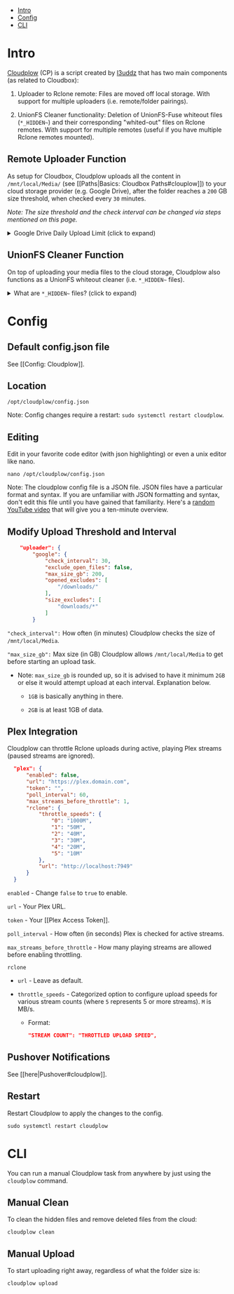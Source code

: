 <!-- TOC depthFrom:1 depthTo:2 withLinks:1 updateOnSave:1 orderedList:0 -->

- [Intro](#intro)
- [Config](#config)
- [CLI](#cli)


<!-- /TOC -->


# Intro

[Cloudplow](https://github.com/l3uddz/cloudplow) (CP) is a script created by [l3uddz](https://github.com/l3uddz) that has two main components (as related to Cloudbox): 

  1. Uploader to Rclone remote: Files are moved off local storage. With support for multiple uploaders (i.e. remote/folder pairings).

  2. UnionFS Cleaner functionality: Deletion of UnionFS-Fuse whiteout files (`*_HIDDEN~`) and their corresponding "whited-out" files on Rclone remotes. With support for multiple remotes (useful if you have multiple Rclone remotes mounted).

## Remote Uploader Function

As setup for Cloudbox, Cloudplow uploads all the content in `/mnt/local/Media/` (see [[Paths|Basics: Cloudbox Paths#clouplow]]) to your cloud storage provider (e.g. Google Drive), after the folder reaches a `200` GB size threshold, when checked every `30` minutes.

_Note: The size threshold and the check interval can be changed via steps mentioned on this page._


<details>
<summary>Google Drive Daily Upload Limit (click to expand)</summary><br />

Recently, Google Drive has a max upload limit of about 750GB per day. When this limit is reached, Google Drive will put you in a 24 hour soft ban. When Cloudplow detects this (with the phrase `Failed to copy: googleapi: Error 403: User rate limit exceeded`), uploading will be suspended for 25 hours (i.e. a 25 hour ban sleep), and upon waking up, it will resume its checking and uploading tasks. This feature is enabled by default. This method is better than running Rclone task with a bwlimit, becasuse you can just upload in bursts when the uploading resumes.

_Note: The keywords or phrases that are used to monitor the ban, and the duration of the sleep time, can be changed at any time by editing the `config.json` file._

</details>



## UnionFS Cleaner Function

On top of uploading your media files to the cloud storage, Cloudplow also functions as a UnionFS whiteout cleaner (i.e. `*_HIDDEN~` files).

<details>
<summary>What are <code>*_HIDDEN~</code> files? (click to expand)</summary><br />

When Sonarr & Radarr upgrade your media files, they attempt delete the previous ones. When that data is still on the local server, it is deleted immediately, but when it has been moved to the cloud storage provider, for example Google Drive, it is unable to do so because the Google Drive mount is set as read-only (via Plexdrive or Rclone VFS). 

Instead, UnionFS will create a whiteout file (a blank file in the format of `filename.ext_HIDDEN~`), at `/mnt/local/.unionfs-fuse/` and that will make the file invisible to whatever tries to access it via the UnionFS mount (.e.g. `/mnt/unionfs/`) and, therefore, Sonarr & Radarr will consider the file deleted, however, the media file will still exist on the cloud. 

To resolve this, on the next upload task (i.e. when size threshold is reached on the next interval check), Cloudplow will scan for the whiteout file(s), remove the corresponding media file from the cloud storage, then remove the whiteout file (since it isn't needed anymore), and as a result, keep your content free of duplicates. 
</details>







# Config

## Default config.json file

See [[Config: Cloudplow]].


## Location

```
/opt/cloudplow/config.json
```

Note: Config changes require a restart: `sudo systemctl restart cloudplow`.

## Editing

Edit in your favorite code editor  (with json highlighting) or even a unix editor like nano. 

```
nano /opt/cloudplow/config.json
```

Note: The cloudplow config file is a JSON file.  JSON files have a particular format and syntax.  If you are unfamiliar with JSON formatting and syntax, don't edit this file until you have gained that familiarity.  Here's a [random YouTube video](https://www.youtube.com/watch?v=GpOO5iKzOmY) that will give you a ten-minute overview.

## Modify Upload Threshold and Interval

```json
    "uploader": {
        "google": {
            "check_interval": 30,
            "exclude_open_files": false,
            "max_size_gb": 200,
            "opened_excludes": [
                "/downloads/"
            ],
            "size_excludes": [
                "downloads/*"
            ]
        }
```


`"check_interval":` How often (in minutes) Cloudplow checks the size of `/mnt/local/Media`.

`"max_size_gb":` Max size (in GB) Cloudplow allows `/mnt/local/Media` to get before starting an upload task.

  - Note: `max_size_gb` is rounded up, so it is advised to have it minimum `2GB` or else it would attempt upload at each interval. Explanation below. 

    - `1GB` is basically anything in there.

    - `2GB` is at least 1GB of data.





## Plex Integration 

Cloudplow can throttle Rclone uploads during active, playing Plex streams (paused streams are ignored).

```json
  "plex": {
      "enabled": false,
      "url": "https://plex.domain.com",
      "token": "",
      "poll_interval": 60,
      "max_streams_before_throttle": 1,
      "rclone": {
          "throttle_speeds": {
              "0": "1000M",
              "1": "50M",
              "2": "40M",
              "3": "30M",
              "4": "20M",
              "5": "10M"
          },
          "url": "http://localhost:7949"
      }
  }
```

`enabled` - Change `false` to `true` to enable.

`url` - Your Plex URL.

`token` - Your [[Plex Access Token]].

`poll_interval` - How often (in seconds) Plex is checked for active streams.

`max_streams_before_throttle` - How many playing streams are allowed before enabling throttling.

`rclone`

  - `url` - Leave as default.

  - `throttle_speeds` - Categorized option to configure upload speeds for various stream counts (where `5` represents 5 or more streams). `M` is MB/s.

     - Format: 
    
       ```json
       "STREAM COUNT": "THROTTLED UPLOAD SPEED",
       ```

## Pushover Notifications

See [[here|Pushover#cloudplow]].


## Restart

Restart Cloudplow to apply the changes to the config. 

```
sudo systemctl restart cloudplow
```


# CLI


You can run a manual Cloudplow task from anywhere by just using the `cloudplow` command. 

## Manual Clean

To clean the hidden files and remove deleted files from the cloud:

```
cloudplow clean
```

## Manual Upload

To start uploading right away, regardless of what the folder size is: 

```
cloudplow upload
```